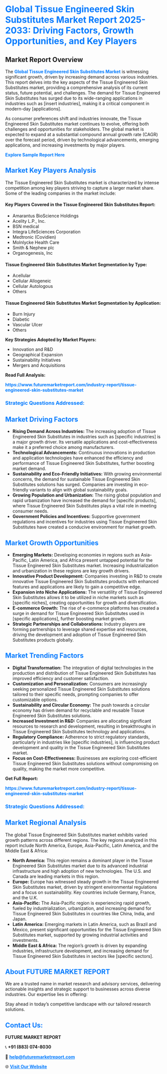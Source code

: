 <h1 style="color: #007BFF;">Global Tissue Engineered Skin Substitutes Market Report 2025-2033: Driving Factors, Growth Opportunities, and Key Players</h1>

<section id="overview">
<h2>Market Report Overview</h2>
<p>The <a href="https://www.futuremarketreport.com/industry-report/tissue-engineered-skin-substitutes-market" style="color: #007BFF; text-decoration: none;"><strong>Global Tissue Engineered Skin Substitutes Market</strong></a> is witnessing significant growth, driven by increasing demand across various industries. This report delves into the key aspects of the Tissue Engineered Skin Substitutes market, providing a comprehensive analysis of its current status, future potential, and challenges. The demand for Tissue Engineered Skin Substitutes has surged due to its wide-ranging applications in industries such as [insert industries], making it a critical component in modern-day [applications].</p>
<p>As consumer preferences shift and industries innovate, the Tissue Engineered Skin Substitutes market continues to evolve, offering both challenges and opportunities for stakeholders. The global market is expected to expand at a substantial compound annual growth rate (CAGR) over the forecast period, driven by technological advancements, emerging applications, and increasing investments by major players.</p>
</section>

<section id="overview">
<p><a href="https://www.futuremarketreport.com/request-sample/reportId=84281" style="color: #007BFF; text-decoration: none;"><strong>Explore Sample Report Here</strong></a></p>
</section>

<section id="key-players">
<h2 style="color: #007BFF;">Market Key Players Analysis</h2>
<p>The Tissue Engineered Skin Substitutes market is characterized by intense competition among key players striving to capture a larger market share. Some of the leading companies in the market include:</p>
<h4>Key Players Covered in the Tissue Engineered Skin Substitutes Report:</h4>
<ul><li>Amarantus BioScience Holdings</li><li>Acelity L.P., Inc.</li><li>BSN medical</li><li>Integra LifeSciences Corporation</li><li>Medtronic (Covidien)</li><li>Molnlycke Health Care</li><li>Smith &amp; Nephew plc</li><li>Organogenesis, Inc</li></ul>
<h4>Tissue Engineered Skin Substitutes Market Segmentation by Type:</h4>
<ul><li>Acellular</li><li>Cellular Allogeneic</li><li>Cellular Autologous</li><li>Others</li></ul>

<h4>Tissue Engineered Skin Substitutes Market Segmentation by Application:</h4>
<ul><li>Burn Injury</li><li>Diabetic</li><li>Vascular Ulcer</li><li>Others</li></ul>
<p><strong>Key Strategies Adopted by Market Players:</strong></p>
<ul>
<li>Innovation and R&D</li>
<li>Geographical Expansion</li>
<li>Sustainability Initiatives</li>
<li>Mergers and Acquisitions</li>
</ul>
</section>

<section>
<p><strong>Read Full Analysis: </strong></p><a href="https://www.futuremarketreport.com/industry-report/tissue-engineered-skin-substitutes-market" style="color: #007BFF; text-decoration: none;"><strong>https://www.futuremarketreport.com/industry-report/tissue-engineered-skin-substitutes-market</strong></a>
<h3 style="color: #007BFF;">Strategic Questions Addressed:</h3>
</section>

<section id="driving-factors">
<h2 style="color: #007BFF;">Market Driving Factors</h2>
<ul>
<li><strong>Rising Demand Across Industries:</strong> The increasing adoption of Tissue Engineered Skin Substitutes in industries such as [specific industries] is a major growth driver. Its versatile applications and cost-effectiveness make it a preferred choice among manufacturers.</li>
<li><strong>Technological Advancements:</strong> Continuous innovations in production and application technologies have enhanced the efficiency and performance of Tissue Engineered Skin Substitutes, further boosting market demand.</li>
<li><strong>Sustainability and Eco-Friendly Initiatives:</strong> With growing environmental concerns, the demand for sustainable Tissue Engineered Skin Substitutes solutions has surged. Companies are investing in eco-friendly variants to align with global sustainability goals.</li>
<li><strong>Growing Population and Urbanization:</strong> The rising global population and rapid urbanization have increased the demand for [specific products], where Tissue Engineered Skin Substitutes plays a vital role in meeting consumer needs.</li>
<li><strong>Government Policies and Incentives:</strong> Supportive government regulations and incentives for industries using Tissue Engineered Skin Substitutes have created a conducive environment for market growth.</li>
</ul>
</section>

<section id="growth-opportunities">
<h2 style="color: #007BFF;">Market Growth Opportunities</h2>
<ul>
<li><strong>Emerging Markets:</strong> Developing economies in regions such as Asia-Pacific, Latin America, and Africa present untapped potential for the Tissue Engineered Skin Substitutes market. Increasing industrialization and urbanization in these regions are key growth drivers.</li>
<li><strong>Innovative Product Development:</strong> Companies investing in R&D to create innovative Tissue Engineered Skin Substitutes products with enhanced features and applications are likely to gain a competitive edge.</li>
<li><strong>Expansion into Niche Applications:</strong> The versatility of Tissue Engineered Skin Substitutes allows it to be utilized in niche markets such as [specific niches], creating opportunities for growth and diversification.</li>
<li><strong>E-commerce Growth:</strong> The rise of e-commerce platforms has created a surge in demand for Tissue Engineered Skin Substitutes used in [specific applications], further boosting market growth.</li>
<li><strong>Strategic Partnerships and Collaborations:</strong> Industry players are forming partnerships to leverage shared expertise and resources, driving the development and adoption of Tissue Engineered Skin Substitutes products globally.</li>
</ul>
</section>

<section id="trending-factors">
<h2 style="color: #007BFF;">Market Trending Factors</h2>
<ul>
<li><strong>Digital Transformation:</strong> The integration of digital technologies in the production and distribution of Tissue Engineered Skin Substitutes has improved efficiency and customer satisfaction.</li>
<li><strong>Customization and Personalization:</strong> Consumers are increasingly seeking personalized Tissue Engineered Skin Substitutes solutions tailored to their specific needs, prompting companies to offer customizable options.</li>
<li><strong>Sustainability and Circular Economy:</strong> The push towards a circular economy has driven demand for recyclable and reusable Tissue Engineered Skin Substitutes solutions.</li>
<li><strong>Increased Investment in R&D:</strong> Companies are allocating significant resources to research and development, resulting in breakthroughs in Tissue Engineered Skin Substitutes technology and applications.</li>
<li><strong>Regulatory Compliance:</strong> Adherence to strict regulatory standards, particularly in industries like [specific industries], is influencing product development and quality in the Tissue Engineered Skin Substitutes market.</li>
<li><strong>Focus on Cost-Effectiveness:</strong> Businesses are exploring cost-efficient Tissue Engineered Skin Substitutes solutions without compromising on quality, making the market more competitive.</li>
</ul>
</section>

<section>
<p><strong>Get Full Report: </strong></p><a href="https://www.futuremarketreport.com/industry-report/tissue-engineered-skin-substitutes-market" style="color: #007BFF; text-decoration: none;"><strong>https://www.futuremarketreport.com/industry-report/tissue-engineered-skin-substitutes-market</strong></a>
<h3 style="color: #007BFF;">Strategic Questions Addressed:</h3>
</section>


<section id="regional-analysis">
<h2 style="color: #007BFF;">Market Regional Analysis</h2>
<p>The global Tissue Engineered Skin Substitutes market exhibits varied growth patterns across different regions. The key regions analyzed in this report include North America, Europe, Asia-Pacific, Latin America, and the Middle East & Africa:</p>
<ul>
<li><strong>North America:</strong> This region remains a dominant player in the Tissue Engineered Skin Substitutes market due to its advanced industrial infrastructure and high adoption of new technologies. The U.S. and Canada are leading markets in this region.</li>
<li><strong>Europe:</strong> Europe has witnessed steady growth in the Tissue Engineered Skin Substitutes market, driven by stringent environmental regulations and a focus on sustainability. Key countries include Germany, France, and the U.K.</li>
<li><strong>Asia-Pacific:</strong> The Asia-Pacific region is experiencing rapid growth, fueled by industrialization, urbanization, and increasing demand for Tissue Engineered Skin Substitutes in countries like China, India, and Japan.</li>
<li><strong>Latin America:</strong> Emerging markets in Latin America, such as Brazil and Mexico, present significant opportunities for the Tissue Engineered Skin Substitutes market, supported by growing industrial activities and investments.</li>
<li><strong>Middle East & Africa:</strong> The region’s growth is driven by expanding industries, infrastructure development, and increasing demand for Tissue Engineered Skin Substitutes in sectors like [specific sectors].</li>
</ul>
</section>

<footer>
<h2 style="color: #007BFF;">About FUTURE MARKET REPORT</h2>
<p>We are a trusted name in market research and advisory services, delivering actionable insights and strategic support to businesses across diverse industries. Our expertise lies in offering:</p>

<p>Stay ahead in today’s competitive landscape with our tailored research solutions.</p>

<h2 style="color: #007BFF;">Contact Us:</h2>
<p><strong>FUTURE MARKET REPORT</strong></p>
<p>📞 <strong>+91 (883) 074-8030</strong></p>
<p>📧 <strong><a href="mailto:help@futuremarketreport.com" style="color: #007BFF;">help@futuremarketreport.com</a></strong></p>
<p>🌐 <strong><a href="https://www.futuremarketreport.com/" style="color: #007BFF;">Visit Our Website</a></strong></p>
</footer>
